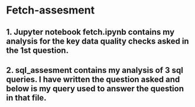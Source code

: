 # Fetch-assesment
## 1. Jupyter notebook fetch.ipynb contains my analysis for the key data quality checks asked in the 1st question.
## 2.  sql_assesment contains my analysis of 3 sql queries. I have written the question asked and below is my query used to answer the question in that file.
